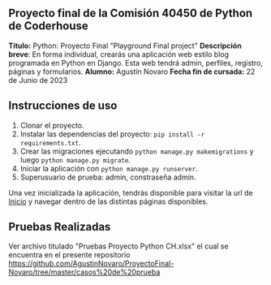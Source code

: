## Proyecto final de la Comisión 40450 de Python de Coderhouse

**Título:** Python: Proyecto Final "Playground Final project"
**Descripción breve**: En forma individual, crearás una aplicación web estilo blog programada en Python en Django. Esta web tendrá admin, perfiles, registro, páginas y formularios.
**Alumno:** Agustín Novaro
**Fecha fin de cursada:** 22 de Junio de 2023

## Instrucciones de uso

1. Clonar el proyecto.
2. Instalar las dependencias del proyecto: `pip install -r requirements.txt`.
3. Crear las migraciones ejecutando `python manage.py makemigrations` y luego `python manage.py migrate`.
4. Iniciar la aplicación con `python manage.py runserver`.
5. Superusuario de prueba: admin, constraseña admin.

Una vez inicializada la aplicación, tendrás disponible para visitar la url de [Inicio](http://127.0.0.1:8000/) y navegar dentro de las distintas páginas disponibles.

## Pruebas Realizadas
Ver archivo titulado "Pruebas Proyecto Python CH.xlsx" el cual se encuentra en el presente repositorio https://github.com/AgustinNovaro/ProyectoFinal-Novaro/tree/master/casos%20de%20prueba
